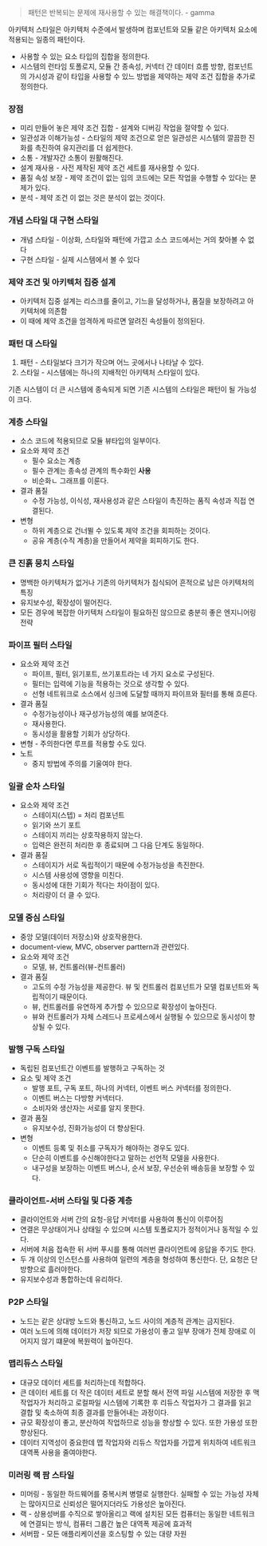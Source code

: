 > 패턴은 반복되는 문제에 재사용할 수 있는 해결책이다. - gamma
> 

아키텍처 스타일은 아키텍처 수준에서 발생하며 컴포넌트와 모듈 같은 아키텍처 요소에 적용되는 일종의 패턴이다.

- 사용할 수 있는 요소 타입의 집합을 정의한다.
- 시스템의 런타임 토폴로지, 모듈 간 종속성, 커넥터 간 데이터 흐름 방향, 컴포넌트의 가시성과 같이 타입을 사용할 수 있느 방법을 제약하는 제약 조건 집합을 추가로 정의한다.

### 장점

- 미리 만들어 놓은 제약 조건 집합 - 설계와 디버깅 작업을 절약할 수 있다.
- 일관성과 이해가능성 - 스타일의 제약 조건으로 얻은 일관성은 시스템의 깔끔한 진화를 촉진하여 유지관리를 더 쉽게한다.
- 소통 - 개발자간 소통이 원활해진다.
- 설계 재사용 - 사전 제작된 제약 조건 세트를 재사용할 수 있다.
- 품질 속성 보장 - 제약 조건이 없는 임의 코드에는 모든 작업을 수행할 수 있다는 문제가 있다.
- 분석 - 제약 조건 이 없는 것은 분석이 없는 것이다.

### 개념 스타일 대 구현 스타일

- 개념 스타일 - 이상화, 스타일와 패턴에 가깝고 소스 코드에서는 거의 찾아볼 수 없다
- 구현 스타일 - 실제 시스템에서 볼 수 있다

### 제약 조건 및 아키텍처 집중 설계

- 아키텍처 집중 설계는 리스크를 줄이고, 기느을 달성하거나, 품질을 보장하려고 아키텍처에 의존함
- 이 때에 제약 조건을 엄격하게 따르면 알려진 속성들이 정의된다.

### 패턴 대 스타일

1. 패턴 - 스타일보다 크기가 작으며 어느 곳에서나 나타날 수 있다. 
2. 스타일 - 시스템에는 하나의 지배적인 아키텍처 스타일이 있다.

기존 시스템이 더 큰 시스템에 종속되게 되면 기존 시스템의 스타일은 패턴이 될 가능성이 크다.

### 계층 스타일

- 소스 코드에 적용되므로 모듈 뷰타입의 일부이다.
- 요소와 제약 조건
    - 필수 요소는 계층
    - 필수 관계는 종속성 관계의 특수화인 **사용**
    - 비순화ㄴ 그래프를 이룬다.
- 결과 품질
    - 수정 가능성, 이식성, 재사용성과 같은 스타일이 촉진하는 품직 속성과 직접 연결된다.
- 변형
    - 하위 계층으로 건너뛸 수 있도록 제약 조건을 회피하는 것이다.
    - 공유 계층(수직 계층)을 만들어서 제약을 회피하기도 한다.

### 큰 진흙 뭉치 스타일

- 명백한 아키텍처가 없거나 기존의 아키텍처가 침식되어 흔적으로 남은 아키텍처의 특징
- 유지보수성, 확장성이 떨어진다.
- 모든 경우에 복잡한 아키텍처 스타일이 필요하진 않으므로 충분히 좋은 엔지니어링 전략

### 파이프 필터 스타일

- 요소와 제약 조건
    - 파이프, 필터, 읽기포트, 쓰기포트라는 네 가지 요소로 구성된다.
    - 필터는 입력에 기능을 적용하는 것으로 생각할 수 있다.
    - 선형 네트워크로 소스에서 싱크에 도달할 때까지 파이프와 필터를 통해 흐른다.
- 결과 품질
    - 수정가능성이나 재구성가능성의 예를 보여준다.
    - 재사용한다.
    - 동시성을 활용할 기회가 상당하다.
- 변형 - 주의한다면 루프를 적용할 수도 있다.
- 노트
    - 중지 방법에 주의를 기울여야 한다.

### 일괄 순차 스타일

- 요소와 제약 조건
    - 스테이지(스텝) = 처리 컴포넌트
    - 읽기와 쓰기 포트
    - 스테이지 끼리는 상호작용하지 않는다.
    - 입력은 완전히 처리한 후 종료되며 그 다음 단계도 동일하다.
- 결과 품질
    - 스테이지가 서로 독립적이기 때문에 수정가능성을 촉진한다.
    - 시스템 사용성에 영향을 미친다.
    - 동시성에 대한 기회가 적다는 차이점이 있다.
    - 처리량이 더 클 수 있다.

### 모델 중심 스타일

- 중앙 모델(데이터 저장소)와 상호작용한다.
- document-view, MVC, observer parttern과 관련있다.
- 요소와 제약 조건
    - 모델, 뷰, 컨트롤러(뷰-컨트롤러)
- 결과 품질
    - 고도의 수정 가능성을 제공한다. 뷰 및 컨트롤러 컴포넌트가 모델 컴포넌트와 독립적이기 때문이다.
    - 뷰, 컨트롤러를 유연하게 추가할 수 있으므로 확장성이 높아진다.
    - 뷰와 컨트롤러가 자체 스레드나 프로세스에서 실행될 수 있으므로 동시성이 향상될 수 있다.

### 발행 구독 스타일

- 독립된 컴포넌트간 이벤트를 발행하고 구독하는 것
- 요소 및 제약 조건
    - 발행 포트, 구독 포트, 하나의 커넥터, 이벤트 버스 커넥터를 정의한다.
    - 이벤트 버스는 다방향 커넥터다.
    - 소비자와 생산자는 서로를 알지 못한다.
- 결과 품질
    - 유지보수성, 진화가능성이 더 향상된다.
- 변형
    - 이벤트 등록 및 취소를 구독자가 해야하는 경우도 있다.
    - 단순히 이벤트를 수신해야한다고 말하는 선언적 모델을 사용한다.
    - 내구성을 보장하는 이벤트 버스나, 순서 보장, 우선순위 배송등을 보장할 수 있다.

### 클라이언트-서버 스타일 및 다중 계층

- 클라이언트와 서버 간의 요청-응답 커넥터를 사용하여 통신이 이루어짐
- 연결은 무상태이거나 상태일 수 있으며 시스템 토폴로지가 정적이거나 동적일 수 있다.
- 서버에 처음 접속한 뒤 서버 푸시를 통해 여러번 클라이언트에 응답을 주기도 한다.
- 두 개 이상의 인스턴스를 사용하여 일련의 계층을 형성하여 통신한다. 단, 요청은 단방향으로 흘러야한다.
- 유지보수성과 통합하는데 유리하다.

### P2P 스타일

- 노드는 같은 상대방 노드와 통신하고, 노드 사이의 계층적 관계는 금지된다.
- 여러 노드에 의해 데이터가 저장 되므로 가용성이 좋고 일부 장애가 전체 장애로 이어지지 않기 떄문에 복원력이 높아진다.

### 맵리듀스 스타일

- 대규모 데이터 세트를 처리하는데 적합하다.
- 큰 데이터 세트를 더 작은 데이터 세트로 분할 해서 전역 파일 시스템에 저장한 후 맥 작업자가 처리하고 로컬파일 시스템에 기록한 후 리듀스 작업자가 그 결과를 읽고 결합 및 축소하여 최종 결과를 만들어내는 과정이다.
- 규모 확장성이 좋고, 분산하여 작업하므로 성능을 향상할 수 있다. 또한 가용성 또한 향상된다.
- 데이터 지역성이 중요한데 맵 작업자와 리듀스 작업자를 가깝게 위치하여 네트워크 대역폭 사용을 줄여야한다.

### 미러링 랙 팜 스타일

- 미머링 - 동일한 하드웨어를 중복시켜 병렬로 실행한다. 실패할 수 있는 가능성 자체는 많아지므로 신뢰성은 떨어지더라도 가용성은 높아진다.
- 랙 - 상용성버를 수직으로 쌓아올리고 랙에 설치된 모든 컴퓨터는 동일한 네트워크에 연결되는 방식, 컴퓨터 그룹간 높은 대역폭 제공에 효과적
- 서버팜 - 모든 애플리케이션을 호스팅할 수 있는 대량 자원